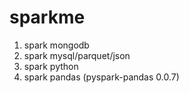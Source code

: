 # sparkme
1. spark mongodb
2. spark mysql/parquet/json
3. spark python
4. spark pandas (pyspark-pandas 0.0.7)
